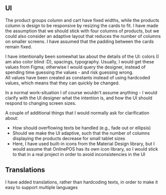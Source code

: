 ## UI
The product groups column and cart have fixed widths, while the products column is design to be responsive by resizing the cards to fit. I have made the assumption that we should stick with four columns of products, but we could also consider an adaptive layout that reduces the number of columns on smaller screens. I have assumed that the padding between the cards remain fixed.

I have intentionally been somewhat lax about the details of the UI: colors (I am also color blind :D), spacings, typography. Usually, I would get these values from Figma; otherwise I would query the designer, instead of spending time guessing the values - and risk guessing wrong.  
All values have been created as constants instead of using hardcoded values, which means that they can quickly be changed.

In a normal work-situation I of course wouldn't assume anything - I would clarify with the UI designer what the intention is, and how the UI should respond to changing screen sizes. 

A couple of additional things that I would normally ask for clarification about: 
- How should overflowing texts be handled (e.g., fade out or ellipsis)
- Should we make the UI adaptive, such that the number of columns displaying the products decrease for small tablet sizes
- Here, I have used built-in icons from the Material Design library, but I would assume that OnlinePOS has its own icon library, so I would stick to that in a real project in order to avoid inconsistencies in the UI

## Translations
  I have added translations, rather than hardcoding texts, in order to make it easy to support multiple languages
